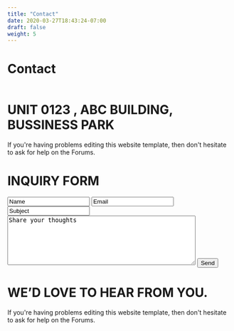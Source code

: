 ```yaml
---
title: "Contact"
date: 2020-03-27T18:43:24-07:00
draft: false
weight: 5
---
```

<div id="body" class="contact">
<div class="header">
<div>

# Contact

</div>
</div>
<div class="body">
<div>
<div id="map_pin">

<!-- I tried to use Markdowns image syntax -->
<!-- but I couldn't figure out how to get it inline because of the p tag wraper -->
<img src="../images/check-in.png" alt="">

# UNIT 0123 , ABC BUILDING, BUSSINESS PARK
If you're having problems editing this website template, then don't hesitate to ask for help on the Forums.

</div>
</div>
</div>
<div class="footer">
<div class="contact">

# INQUIRY FORM

<form action="https://formspree.io/kjwensman@lcmail.lcsc.edu" method="POST">
<input type="text" name="Name" value="Name" onblur="this.value=!this.value?'Name':this.value;" onfocus="this.select()" onclick="this.value='';">
<input type="text" name="Email" value="Email" onblur="this.value=!this.value?'Email':this.value;" onfocus="this.select()" onclick="this.value='';">
<input type="text" name="Subject" value="Subject" onblur="this.value=!this.value?'Subject':this.value;" onfocus="this.select()" onclick="this.value='';">
<textarea name="meassage" cols="50" rows="7">Share your thoughts</textarea>
<input type="submit" value="Send" id="submit">
</form>
</div>
<div class="section">

# WE’D LOVE TO HEAR FROM YOU.
If you're having problems editing this website template, then don't hesitate to ask for help on the Forums.

</div>
</div>
</div>
